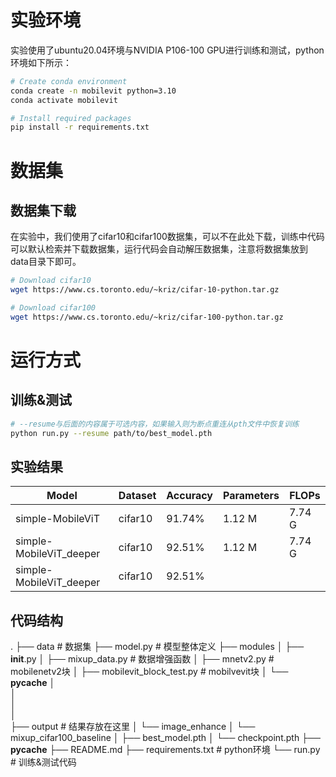 # 实验环境
实验使用了ubuntu20.04环境与NVIDIA P106-100 GPU进行训练和测试，python环境如下所示：
```bash
# Create conda environment
conda create -n mobilevit python=3.10
conda activate mobilevit

# Install required packages
pip install -r requirements.txt
```

# 数据集

## 数据集下载
在实验中，我们使用了cifar10和cifar100数据集，可以不在此处下载，训练中代码可以默认检索并下载数据集，运行代码会自动解压数据集，注意将数据集放到data目录下即可。
```bash
# Download cifar10
wget https://www.cs.toronto.edu/~kriz/cifar-10-python.tar.gz

# Download cifar100
wget https://www.cs.toronto.edu/~kriz/cifar-100-python.tar.gz

```

# 运行方式

## 训练&测试

```bash
# --resume与后面的内容属于可选内容，如果输入则为断点重连从pth文件中恢复训练
python run.py --resume path/to/best_model.pth
```

## 实验结果

| Model | Dataset | Accuracy | Parameters | FLOPs |
|-------|---------|----------|------------|-------|
| simple-MobileViT | cifar10 | 91.74% | 1.12 M | 7.74 G |
| simple-MobileViT_deeper | cifar10 | 92.51% | 1.12 M | 7.74 G |
| simple-MobileViT_deeper  | cifar10 | 92.51% | 

## 代码结构
.
├── data    # 数据集
├── model.py    # 模型整体定义
├── modules
│   ├── __init__.py
│   ├── mixup_data.py   # 数据增强函数
│   ├── mnetv2.py       # mobilenetv2块
│   ├── mobilevit_block_test.py   # mobilvevit块
│   └── __pycache__
│      
│       
│       
│       
├── output              # 结果存放在这里
│   └── image_enhance
│       └── mixup_cifar100_baseline
│           ├── best_model.pth
│           └── checkpoint.pth
├── __pycache__
├── README.md
├── requirements.txt    # python环境
└── run.py              # 训练&测试代码

